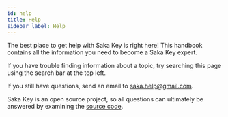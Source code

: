 ```yaml
---
id: help
title: Help
sidebar_label: Help
---
```


The best place to get help with Saka Key is right here! This handbook contains all the information you need to become a Saka Key expert.

If you have trouble finding information about a topic, try searching this page using the search bar at the top left.

If you still have questions, send an email to [saka.help@gmail.com](mailto:saka.help@gmail.com).

Saka Key is an open source project, so all questions can ultimately be answered by examining the [source code](https://github.com/lusakasa/saka-key).